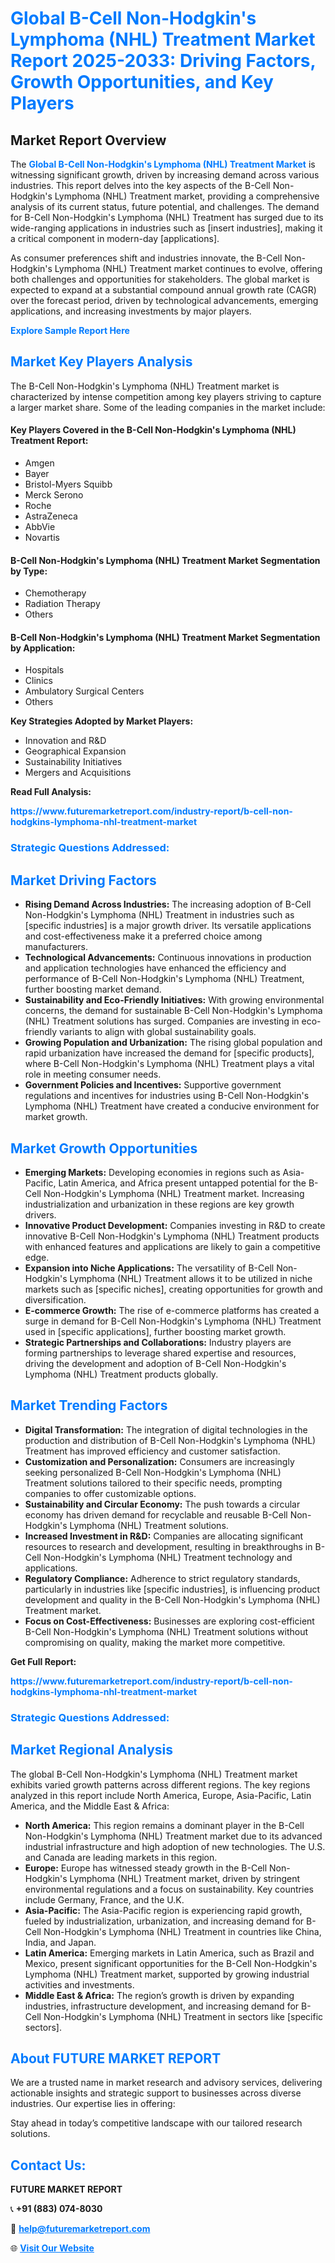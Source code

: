 <h1 style="color: #007BFF;">Global B-Cell Non-Hodgkin's Lymphoma (NHL) Treatment Market Report 2025-2033: Driving Factors, Growth Opportunities, and Key Players</h1>

<section id="overview">
<h2>Market Report Overview</h2>
<p>The <a href="https://www.futuremarketreport.com/industry-report/b-cell-non-hodgkins-lymphoma-nhl-treatment-market" style="color: #007BFF; text-decoration: none;"><strong>Global B-Cell Non-Hodgkin's Lymphoma (NHL) Treatment Market</strong></a> is witnessing significant growth, driven by increasing demand across various industries. This report delves into the key aspects of the B-Cell Non-Hodgkin's Lymphoma (NHL) Treatment market, providing a comprehensive analysis of its current status, future potential, and challenges. The demand for B-Cell Non-Hodgkin's Lymphoma (NHL) Treatment has surged due to its wide-ranging applications in industries such as [insert industries], making it a critical component in modern-day [applications].</p>
<p>As consumer preferences shift and industries innovate, the B-Cell Non-Hodgkin's Lymphoma (NHL) Treatment market continues to evolve, offering both challenges and opportunities for stakeholders. The global market is expected to expand at a substantial compound annual growth rate (CAGR) over the forecast period, driven by technological advancements, emerging applications, and increasing investments by major players.</p>
</section>

<section id="overview">
<p><a href="https://www.futuremarketreport.com/request-sample/reportId=27809" style="color: #007BFF; text-decoration: none;"><strong>Explore Sample Report Here</strong></a></p>
</section>

<section id="key-players">
<h2 style="color: #007BFF;">Market Key Players Analysis</h2>
<p>The B-Cell Non-Hodgkin's Lymphoma (NHL) Treatment market is characterized by intense competition among key players striving to capture a larger market share. Some of the leading companies in the market include:</p>
<h4>Key Players Covered in the B-Cell Non-Hodgkin's Lymphoma (NHL) Treatment Report:</h4>
<ul><li>Amgen</li><li>Bayer</li><li>Bristol-Myers Squibb</li><li>Merck Serono</li><li>Roche</li><li>AstraZeneca</li><li>AbbVie</li><li>Novartis</li></ul>
<h4>B-Cell Non-Hodgkin's Lymphoma (NHL) Treatment Market Segmentation by Type:</h4>
<ul><li>Chemotherapy</li><li>Radiation Therapy</li><li>Others</li></ul>

<h4>B-Cell Non-Hodgkin's Lymphoma (NHL) Treatment Market Segmentation by Application:</h4>
<ul><li>Hospitals</li><li>Clinics</li><li>Ambulatory Surgical Centers</li><li>Others</li></ul>
<p><strong>Key Strategies Adopted by Market Players:</strong></p>
<ul>
<li>Innovation and R&D</li>
<li>Geographical Expansion</li>
<li>Sustainability Initiatives</li>
<li>Mergers and Acquisitions</li>
</ul>
</section>

<section>
<p><strong>Read Full Analysis: </strong></p><a href="https://www.futuremarketreport.com/industry-report/b-cell-non-hodgkins-lymphoma-nhl-treatment-market" style="color: #007BFF; text-decoration: none;"><strong>https://www.futuremarketreport.com/industry-report/b-cell-non-hodgkins-lymphoma-nhl-treatment-market</strong></a>
<h3 style="color: #007BFF;">Strategic Questions Addressed:</h3>
</section>

<section id="driving-factors">
<h2 style="color: #007BFF;">Market Driving Factors</h2>
<ul>
<li><strong>Rising Demand Across Industries:</strong> The increasing adoption of B-Cell Non-Hodgkin's Lymphoma (NHL) Treatment in industries such as [specific industries] is a major growth driver. Its versatile applications and cost-effectiveness make it a preferred choice among manufacturers.</li>
<li><strong>Technological Advancements:</strong> Continuous innovations in production and application technologies have enhanced the efficiency and performance of B-Cell Non-Hodgkin's Lymphoma (NHL) Treatment, further boosting market demand.</li>
<li><strong>Sustainability and Eco-Friendly Initiatives:</strong> With growing environmental concerns, the demand for sustainable B-Cell Non-Hodgkin's Lymphoma (NHL) Treatment solutions has surged. Companies are investing in eco-friendly variants to align with global sustainability goals.</li>
<li><strong>Growing Population and Urbanization:</strong> The rising global population and rapid urbanization have increased the demand for [specific products], where B-Cell Non-Hodgkin's Lymphoma (NHL) Treatment plays a vital role in meeting consumer needs.</li>
<li><strong>Government Policies and Incentives:</strong> Supportive government regulations and incentives for industries using B-Cell Non-Hodgkin's Lymphoma (NHL) Treatment have created a conducive environment for market growth.</li>
</ul>
</section>

<section id="growth-opportunities">
<h2 style="color: #007BFF;">Market Growth Opportunities</h2>
<ul>
<li><strong>Emerging Markets:</strong> Developing economies in regions such as Asia-Pacific, Latin America, and Africa present untapped potential for the B-Cell Non-Hodgkin's Lymphoma (NHL) Treatment market. Increasing industrialization and urbanization in these regions are key growth drivers.</li>
<li><strong>Innovative Product Development:</strong> Companies investing in R&D to create innovative B-Cell Non-Hodgkin's Lymphoma (NHL) Treatment products with enhanced features and applications are likely to gain a competitive edge.</li>
<li><strong>Expansion into Niche Applications:</strong> The versatility of B-Cell Non-Hodgkin's Lymphoma (NHL) Treatment allows it to be utilized in niche markets such as [specific niches], creating opportunities for growth and diversification.</li>
<li><strong>E-commerce Growth:</strong> The rise of e-commerce platforms has created a surge in demand for B-Cell Non-Hodgkin's Lymphoma (NHL) Treatment used in [specific applications], further boosting market growth.</li>
<li><strong>Strategic Partnerships and Collaborations:</strong> Industry players are forming partnerships to leverage shared expertise and resources, driving the development and adoption of B-Cell Non-Hodgkin's Lymphoma (NHL) Treatment products globally.</li>
</ul>
</section>

<section id="trending-factors">
<h2 style="color: #007BFF;">Market Trending Factors</h2>
<ul>
<li><strong>Digital Transformation:</strong> The integration of digital technologies in the production and distribution of B-Cell Non-Hodgkin's Lymphoma (NHL) Treatment has improved efficiency and customer satisfaction.</li>
<li><strong>Customization and Personalization:</strong> Consumers are increasingly seeking personalized B-Cell Non-Hodgkin's Lymphoma (NHL) Treatment solutions tailored to their specific needs, prompting companies to offer customizable options.</li>
<li><strong>Sustainability and Circular Economy:</strong> The push towards a circular economy has driven demand for recyclable and reusable B-Cell Non-Hodgkin's Lymphoma (NHL) Treatment solutions.</li>
<li><strong>Increased Investment in R&D:</strong> Companies are allocating significant resources to research and development, resulting in breakthroughs in B-Cell Non-Hodgkin's Lymphoma (NHL) Treatment technology and applications.</li>
<li><strong>Regulatory Compliance:</strong> Adherence to strict regulatory standards, particularly in industries like [specific industries], is influencing product development and quality in the B-Cell Non-Hodgkin's Lymphoma (NHL) Treatment market.</li>
<li><strong>Focus on Cost-Effectiveness:</strong> Businesses are exploring cost-efficient B-Cell Non-Hodgkin's Lymphoma (NHL) Treatment solutions without compromising on quality, making the market more competitive.</li>
</ul>
</section>

<section>
<p><strong>Get Full Report: </strong></p><a href="https://www.futuremarketreport.com/industry-report/b-cell-non-hodgkins-lymphoma-nhl-treatment-market" style="color: #007BFF; text-decoration: none;"><strong>https://www.futuremarketreport.com/industry-report/b-cell-non-hodgkins-lymphoma-nhl-treatment-market</strong></a>
<h3 style="color: #007BFF;">Strategic Questions Addressed:</h3>
</section>


<section id="regional-analysis">
<h2 style="color: #007BFF;">Market Regional Analysis</h2>
<p>The global B-Cell Non-Hodgkin's Lymphoma (NHL) Treatment market exhibits varied growth patterns across different regions. The key regions analyzed in this report include North America, Europe, Asia-Pacific, Latin America, and the Middle East & Africa:</p>
<ul>
<li><strong>North America:</strong> This region remains a dominant player in the B-Cell Non-Hodgkin's Lymphoma (NHL) Treatment market due to its advanced industrial infrastructure and high adoption of new technologies. The U.S. and Canada are leading markets in this region.</li>
<li><strong>Europe:</strong> Europe has witnessed steady growth in the B-Cell Non-Hodgkin's Lymphoma (NHL) Treatment market, driven by stringent environmental regulations and a focus on sustainability. Key countries include Germany, France, and the U.K.</li>
<li><strong>Asia-Pacific:</strong> The Asia-Pacific region is experiencing rapid growth, fueled by industrialization, urbanization, and increasing demand for B-Cell Non-Hodgkin's Lymphoma (NHL) Treatment in countries like China, India, and Japan.</li>
<li><strong>Latin America:</strong> Emerging markets in Latin America, such as Brazil and Mexico, present significant opportunities for the B-Cell Non-Hodgkin's Lymphoma (NHL) Treatment market, supported by growing industrial activities and investments.</li>
<li><strong>Middle East & Africa:</strong> The region’s growth is driven by expanding industries, infrastructure development, and increasing demand for B-Cell Non-Hodgkin's Lymphoma (NHL) Treatment in sectors like [specific sectors].</li>
</ul>
</section>

<footer>
<h2 style="color: #007BFF;">About FUTURE MARKET REPORT</h2>
<p>We are a trusted name in market research and advisory services, delivering actionable insights and strategic support to businesses across diverse industries. Our expertise lies in offering:</p>

<p>Stay ahead in today’s competitive landscape with our tailored research solutions.</p>

<h2 style="color: #007BFF;">Contact Us:</h2>
<p><strong>FUTURE MARKET REPORT</strong></p>
<p>📞 <strong>+91 (883) 074-8030</strong></p>
<p>📧 <strong><a href="mailto:help@futuremarketreport.com" style="color: #007BFF;">help@futuremarketreport.com</a></strong></p>
<p>🌐 <strong><a href="https://www.futuremarketreport.com/" style="color: #007BFF;">Visit Our Website</a></strong></p>
</footer>